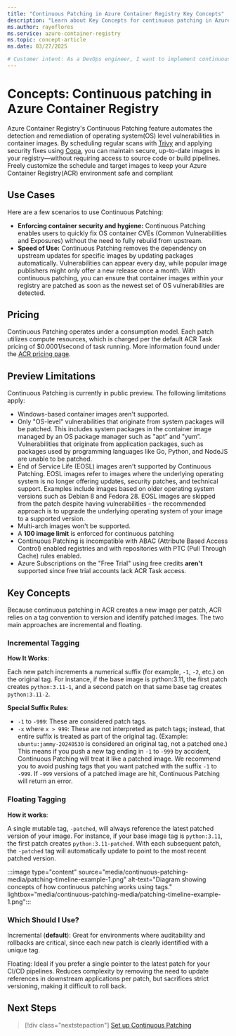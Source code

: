 ```yaml
---
title: "Continuous Patching in Azure Container Registry Key Concepts"
description: "Learn about Key Concepts for continuous patching in Azure Container Registry."
ms.author: rayoflores
ms.service: azure-container-registry
ms.topic: concept-article
ms.date: 03/27/2025

# Customer intent: As a DevOps engineer, I want to implement continuous patching for container images, so that I can quickly address OS vulnerabilities and maintain security without needing to rebuild images or wait for upstream updates.
---
```


# Concepts: Continuous patching in Azure Container Registry

Azure Container Registry's Continuous Patching feature automates the detection and remediation of operating system(OS) level vulnerabilities in container images. By scheduling regular scans with [Trivy](https://trivy.dev/) and applying security fixes using [Copa](https://project-copacetic.github.io/copacetic/website/), you can maintain secure, up-to-date images in your registry—without requiring access to source code or build pipelines. Freely customize the schedule and target images to keep your Azure Container Registry(ACR) environment safe and compliant

## Use Cases

Here are a few scenarios to use Continuous Patching:

- **Enforcing container security and hygiene:** Continuous Patching enables users to quickly fix OS container CVEs (Common Vulnerabilities and Exposures) without the need to fully rebuild from upstream.
- **Speed of Use:** Continuous Patching removes the dependency on upstream updates for specific images by updating packages automatically. Vulnerabilities can appear every day, while popular image publishers might only offer a new release once a month. With continuous patching, you can ensure that container images within your registry are patched as soon as the newest set of OS vulnerabilities are detected.

## Pricing
Continuous Patching operates under a consumption model. Each patch utilizes compute resources, which is charged per the default ACR Task pricing of $0.0001/second of task running. More information found under the [ACR pricing page](https://azure.microsoft.com/pricing/details/container-registry/?msockid=39cc5589db1c66a6375d41dcda9867d2).

## Preview Limitations

Continuous Patching is currently in public preview. The following limitations apply:
- Windows-based container images aren't supported.
- Only "OS-level" vulnerabilities that originate from system packages will be patched. This includes system packages in the container image managed by an OS package manager such as "apt” and "yum”. Vulnerabilities that originate from application packages, such as packages used by programming languages like Go, Python, and NodeJS are unable to be patched.  
- End of Service Life (EOSL) images aren't supported by Continuous Patching. EOSL images refer to images where the underlying operating system is no longer offering updates, security patches, and technical support. Examples include images based on older operating system versions such as Debian 8 and Fedora 28. EOSL images are skipped from the patch despite having vulnerabilities - the recommended approach is to upgrade the underlying operating system of your image to a supported version.
- Multi-arch images won't be supported. 
- A **100 image limit** is enforced for continuous patching
- Continuous Patching is incompatible with ABAC (Attribute Based Access Control) enabled registries and with repositories with PTC (Pull Through Cache) rules enabled.
- Azure Subscriptions on the "Free Trial" using free credits **aren't** supported since free trial accounts lack ACR Task access. 

## Key Concepts
Because continuous patching in ACR creates a new image per patch, ACR relies on a tag convention to version and identify patched images. The two main approaches are incremental and floating.

### Incremental Tagging
**How It Works**:

Each new patch increments a numerical suffix (for example, ```-1```, ```-2```, etc.) on the original tag. For instance, if the base image is python:3.11, the first patch creates ```python:3.11-1```, and a second patch on that same base tag creates ```python:3.11-2```.

**Special Suffix Rules**:

- ```-1``` to ```-999```: These are considered patch tags.
- ```-x``` where ```x > 999```: These are not interpreted as patch tags; instead, that entire suffix is treated as part of the original tag. (Example: ```ubuntu:jammy-20240530``` is considered an original tag, not a patched one.)
This means if you push a new tag ending in ```-1``` to ```-999``` by accident, Continuous Patching will treat it like a patched image. We recommend you to avoid pushing tags that you want patched with the suffix ```-1``` to ```-999```. If ```-999``` versions of a patched image are hit, Continuous Patching will return an error.

### Floating Tagging

**How it works**:

A single mutable tag, ```-patched```, will always reference the latest patched version of your image. For instance, if your base image tag is ```python:3.11```, the first patch creates ```python:3.11-patched```. With each subsequent patch, the ```-patched``` tag will automatically update to point to the most recent patched version.

:::image type="content" source="media/continuous-patching-media/patching-timeline-example-1.png" alt-text="Diagram showing concepts of how continuous patching works using tags." lightbox="media/continuous-patching-media/patching-timeline-example-1.png":::

### Which Should I Use?

Incremental (**default**): Great for environments where auditability and rollbacks are critical, since each new patch is clearly identified with a unique tag.

Floating: Ideal if you prefer a single pointer to the latest patch for your CI/CD pipelines. Reduces complexity by removing the need to update references in downstream applications per patch, but sacrifices strict versioning, making it difficult to roll back. 

## Next Steps

> [!div class="nextstepaction"]
> [Set up Continuous Patching](how-to-continuous-patching.md)